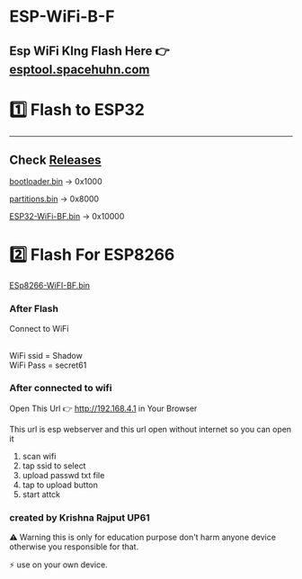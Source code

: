 # ESP-WiFi-B-F
Esp WiFi KIng
Flash Here 👉 <a href="https://esptool.spacehuhn.com/">esptool.spacehuhn.com</a>
---
# 1️⃣ Flash to ESP32
---
 Check <a href="https://github.com/esp32king/ESP-WiFi-B-F/releases">Releases</a>
 ---

 
<a href="https://github.com/esp32king/ESP-WiFi-B-F/releases/download/ESP32-WiFi-BF/bootloader.bin">bootloader.bin</a> → 0x1000

<a href="https://github.com/esp32king/ESP-WiFi-B-F/releases/download/ESP32-WiFi-BF/partitions.bin">partitions.bin</a> → 0x8000

<a href="https://github.com/esp32king/ESP-WiFi-B-F/releases/download/ESP32-WiFi-BF/Esp32-BF.bin">ESP32-WiFi-BF.bin</a> → 0x10000


# 2️⃣ Flash For ESP8266

<a href="https://github.com/esp32king/ESP-WiFi-B-F/raw/refs/heads/main/ESP8266/Esp8266-BF.bin">ESp8266-WiFI-BF.bin</a>


### After Flash

Connect to WiFi 

<br>WiFi ssid = Shadow </br>
WiFi Pass = secret61

### After connected to wifi 

Open This Url 👉 http://192.168.4.1   in Your Browser 

This url is esp webserver and this url open without internet so you can open it


1.  scan wifi
2.  tap ssid to select
3.  upload passwd txt file
4.  tap to upload button
5.  start attck

### created by Krishna Rajput UP61


⚠ Warning this is only for education purpose don't harm anyone device otherwise you responsible for that.

⚡ use on your own device.



